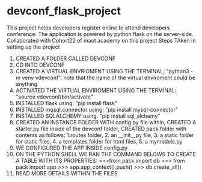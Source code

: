 # devconf_flask_project
This project helps developers register online  to attend  developers conference. The application is powered by python flask on the server-side.
Collaborated with Cohort22 of maot academy on this project
Steps TAken in setting up the project

1. CREATED A FOLDER CALLED DEVCONF
2. CD INTO DEVCONF 
3. CREATED A VIRTUAL ENVRIOMENT USING THE TERMINAL; "python3 -m venv vdevconf". note that the name of the virtual enviroment could be anything
4. ACTIVATED THE VIRTUAL ENVIROMENT USING THE TERMINAL: "source vdevconf/bin/activate"
5. INSTALLED flask using; "pip install flask"
6. INSTALLED mqsql.connector using; "pip install mysql-connector"
7. INSTALLED SQLALCHEMY using. "pip install sql_alchemy"
8. CREATED AN INSTANCE FOLDER WITH config.py file within, CREATED  A starter.py file inside of the devconf folder, CREATED pack folder with contents as follows: 1.routes folder, 2. an __init__py file, 3. a static folder for static files, 4. a templates folder for html files, 5. a mymodels.py
9. WE CONFIGURED THE APP INSIDE config.py
10. ON THE PYTHON SHELL WE RAN THE COMMAND BELOWS TO CREATE A TABLE WITH ITS PROPERTIES:
        >>>from pack import db
        >>> from pack import app
        >>> app.app_context().push()
        >>> db.create_all()
11. READ MORE DETAILS WITHIN THE FILES